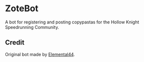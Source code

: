 # ZoteBot

A bot for registering and posting copypastas for the Hollow Knight Speedrunning Community.

## Credit

Original bot made by [Elemental44](https://github.com/Elemental44).
